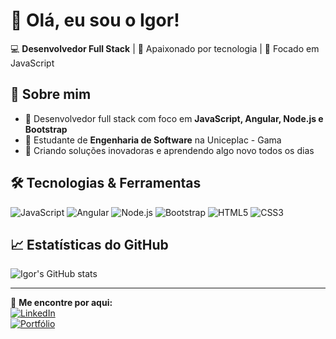 # 👋 Olá, eu sou o Igor!

💻 **Desenvolvedor Full Stack** | 🚀 Apaixonado por tecnologia | 🎯 Focado em JavaScript

## 🚀 Sobre mim
- 🔹 Desenvolvedor full stack com foco em **JavaScript, Angular, Node.js e Bootstrap**
- 🔹 Estudante de **Engenharia de Software** na Uniceplac - Gama
- 🔹 Criando soluções inovadoras e aprendendo algo novo todos os dias

## 🛠️ Tecnologias & Ferramentas
![JavaScript](https://img.shields.io/badge/-JavaScript-F7DF1E?style=flat-square&logo=javascript&logoColor=black)
![Angular](https://img.shields.io/badge/-Angular-DD0031?style=flat-square&logo=angular&logoColor=white)
![Node.js](https://img.shields.io/badge/-Node.js-339933?style=flat-square&logo=node.js&logoColor=white)
![Bootstrap](https://img.shields.io/badge/-Bootstrap-7952B3?style=flat-square&logo=bootstrap&logoColor=white)
![HTML5](https://img.shields.io/badge/-HTML5-E34F26?style=flat-square&logo=html5&logoColor=white)
![CSS3](https://img.shields.io/badge/-CSS3-1572B6?style=flat-square&logo=css3&logoColor=white)

## 📈 Estatísticas do GitHub
![Igor's GitHub stats](https://github-readme-stats.vercel.app/api?username=Igorms27&show_icons=true&theme=radical)

---

🔗 **Me encontre por aqui:**  
[![LinkedIn](https://img.shields.io/badge/-LinkedIn-blue?style=flat-square&logo=Linkedin&logoColor=white)](https://www.linkedin.com/in/igor-moreira-b2b719208/)  
[![Portfólio](https://img.shields.io/badge/-Meu%20Portfólio-orange?style=flat-square&logo=react&logoColor=white)](https://igorms.pages.dev/)
